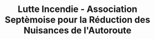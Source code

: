 ---
layout: lutte-incendie
permalink: /lutte-incendie/
title: "Lutte Incendie - Association Septèmoise pour la Réduction des Nuisances de l'Autoroute"
description: "Le lien entre les autoroutes et le déclenchement des incendies l'été."
tag: lutte-incendie
headline: "Lutte Incendie"
---